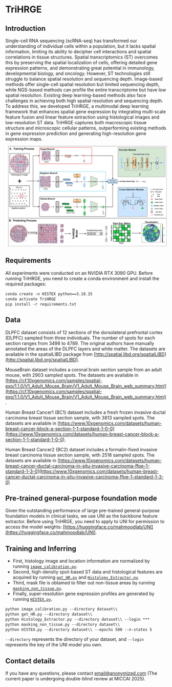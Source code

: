 # TriHRGE
## Introduction
Single-cell RNA sequencing (scRNA-seq) has transformed our understanding of individual cells within a population, but it lacks spatial information, limiting its ability to decipher cell interactions and spatial correlations in tissue structures. Spatial transcriptomics (ST) overcomes this by preserving the spatial localization of cells, offering detailed gene expression patterns, and demonstrating great potential in immunology, developmental biology, and oncology. However, ST technologies still struggle to balance spatial resolution and sequencing depth. Image-based methods offer single-cell spatial resolution but limited sequencing depth, while NGS-based methods can profile the entire transcriptome but have low spatial resolution. Existing deep learning-based methods also face challenges in achieving both high spatial resolution and sequencing depth. To address this, we developed TriHRGE, a multimodal deep learning framework that enhances spatial gene expression by integrating multi-scale feature fusion and linear feature extraction using histological images and low-resolution ST data. TriHRGE captures both macroscopic tissue structure and microscopic cellular patterns, outperforming existing methods in gene expression prediction and generating high-resolution gene expression maps.

![Overview.png](Overview.png)

## Requirements
All experiments were conducted on an NVIDIA RTX 3090 GPU. Before running TriHRGE, you need to create a conda environment and install the required packages:
```shell
conda create -n HISTEX python==3.10.15
conda activate TriHRGE
pip install -r requirements.txt
```

## Data
DLPFC dataset consists of 12 sections of the dorsolateral prefrontal cortex (DLPFC) sampled from three individuals. The number of spots for each section ranges from 3498 to 4789. The original authors have manually annotated the areas of the DLPFC layers and white matter. The datasets are available in the spatialLIBD package from [http://spatial.libd.org/spatialLIBD](http://spatial.libd.org/spatialLIBD).

MouseBrain dataset includes a coronal brain section sample from an adult mouse, with 2903 sampled spots. The datasets are available in [https://cf.10xgenomics.com/samples/spatial-exp/1.1.0/V1_Adult_Mouse_Brain/V1_Adult_Mouse_Brain_web_summary.html](https://cf.10xgenomics.com/samples/spatial-exp/1.1.0/V1_Adult_Mouse_Brain/V1_Adult_Mouse_Brain_web_summary.html).

Human Breast Cancer1 (BC1) dataset includes a fresh frozen invasive ductal carcinoma breast tissue section sample, with 3813 sampled spots. The datasets are available in [https://www.10xgenomics.com/datasets/human-breast-cancer-block-a-section-1-1-standard-1-0-0](https://www.10xgenomics.com/datasets/human-breast-cancer-block-a-section-1-1-standard-1-0-0).

Human Breast Cancer2 (BC2) dataset includes a formalin-fixed invasive breast carcinoma tissue section sample, with 2518 sampled spots. The datasets are available in [https://www.10xgenomics.com/datasets/human-breast-cancer-ductal-carcinoma-in-situ-invasive-carcinoma-ffpe-1-standard-1-3-0](https://www.10xgenomics.com/datasets/human-breast-cancer-ductal-carcinoma-in-situ-invasive-carcinoma-ffpe-1-standard-1-3-0)


## Pre-trained general-purpose foundation mode
Given the outstanding performance of large pre-trained general-purpose foundation models in clinical tasks, we use UNI as the backbone feature extractor. Before using TriHRGE, you need to apply to UNI for permission to access the model weights: [https://huggingface.co/mahmoodlab/UNI](https://huggingface.co/mahmoodlab/UNI).

## Training and Inferring
- First, histology image and location information are normalized by running [`image_calibration.py`](image_calibration.py).
- Second, high-density spot-based ST data and histological features are acquired by running [`get_HR.py`](get_HR.py) and [`Histology_Extractor.py`](Histology_Extractor.py).
- Third, mask file is obtained to filter out non-tissue areas by running [`masking_non_tissue.py`](masking_non_tissue.py).
- Finally, super-resolution gene expression profiles are generated by running [`HISTEX.py`](HISTEX.py).
```shell
python image_calibration.py --directory dataset\\
python get_HR.py --directory dataset\\
python Histology_Extractor.py --directory dataset\\ --login ***
python masking_non_tissue.py --directory dataset\\
python HISTEX.py --directory dataset\\ --epochs 500 --n-states 5
```
`--directory` represents the directory of your dataset, and `--login` represents the key of the UNI model you own.

## Contact details
If you have any questions, please contact email@anonymized.com (The current paper is undergoing double-blind review at MICCAI 2025).
